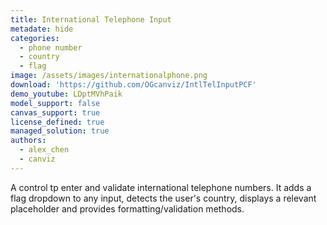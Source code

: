 ```yaml
---
title: International Telephone Input
metadate: hide
categories:
  - phone number
  - country
  - flag
image: /assets/images/internationalphone.png
download: 'https://github.com/OGcanviz/IntlTelInputPCF'
demo_youtube: LDptMVhPaik
model_support: false
canvas_support: true
license_defined: true
managed_solution: true
authors:
  - alex_chen
  - canviz
---
```


A control tp enter and validate international telephone numbers. It adds a flag dropdown to any input, detects the user's country, displays a relevant placeholder and provides formatting/validation methods.

